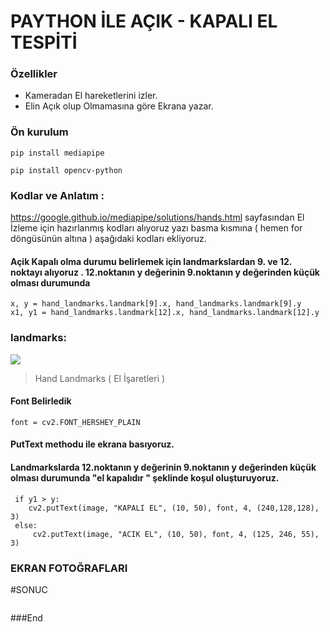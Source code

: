 # PAYTHON İLE AÇIK - KAPALI EL TESPİTİ
### Özellikler

- Kameradan El hareketlerini izler.
- Elin Açık olup Olmamasına göre Ekrana yazar.



### Ön kurulum 

`pip install mediapipe`

`pip install opencv-python`


### Kodlar ve Anlatım : 
https://google.github.io/mediapipe/solutions/hands.html  sayfasından El İzleme için hazırlanmış kodları alıyoruz yazı basma kısmına ( hemen for döngüsünün altına ) aşağıdaki kodları ekliyoruz. 

#### Açik Kapalı olma durumu belirlemek için landmarkslardan 9. ve 12. noktayı alıyoruz . 12.noktanın y değerinin 9.noktanın y değerinden küçük olması durumunda
    x, y = hand_landmarks.landmark[9].x, hand_landmarks.landmark[9].y
    x1, y1 = hand_landmarks.landmark[12].x, hand_landmarks.landmark[12].y
    
### landmarks:
![](https://google.github.io/mediapipe/images/mobile/hand_landmarks.png)
> Hand Landmarks ( El İşaretleri )
    
#### Font Belirledik
    font = cv2.FONT_HERSHEY_PLAIN
#### PutText methodu ile ekrana basıyoruz. 
#### Landmarkslarda 12.noktanın y değerinin 9.noktanın y değerinden küçük olması durumunda "el kapalıdır " şeklinde koşul oluşturuyoruz.
     if y1 > y:
     	cv2.putText(image, "KAPALI EL", (10, 50), font, 4, (240,128,128), 3)
     else:
         cv2.putText(image, "ACIK EL", (10, 50), font, 4, (125, 246, 55), 3)
                
  
### EKRAN FOTOĞRAFLARI





#SONUC 

![]()
                

                    

###End
